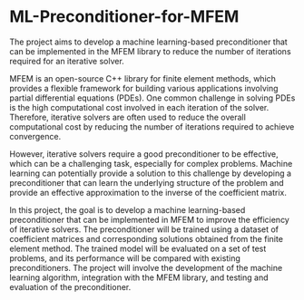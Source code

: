 # ML-Preconditioner-for-MFEM

The project aims to develop a machine learning-based preconditioner that can be implemented in the MFEM library to reduce the number of iterations required for an iterative solver.

MFEM is an open-source C++ library for finite element methods, which provides a flexible framework for building various applications involving partial differential equations (PDEs). One common challenge in solving PDEs is the high computational cost involved in each iteration of the solver. Therefore, iterative solvers are often used to reduce the overall computational cost by reducing the number of iterations required to achieve convergence.

However, iterative solvers require a good preconditioner to be effective, which can be a challenging task, especially for complex problems. Machine learning can potentially provide a solution to this challenge by developing a preconditioner that can learn the underlying structure of the problem and provide an effective approximation to the inverse of the coefficient matrix.

In this project, the goal is to develop a machine learning-based preconditioner that can be implemented in MFEM to improve the efficiency of iterative solvers. The preconditioner will be trained using a dataset of coefficient matrices and corresponding solutions obtained from the finite element method. The trained model will be evaluated on a set of test problems, and its performance will be compared with existing preconditioners. The project will involve the development of the machine learning algorithm, integration with the MFEM library, and testing and evaluation of the preconditioner.
